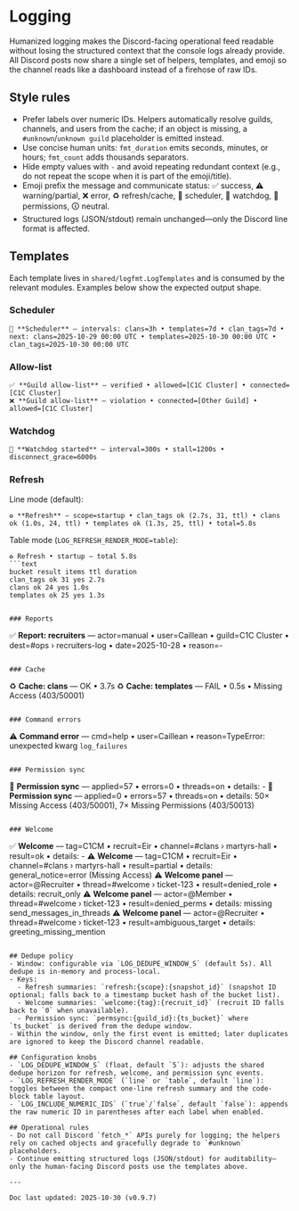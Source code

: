 # Logging

Humanized logging makes the Discord-facing operational feed readable without losing the structured context that the console logs already provide. All Discord posts now share a single set of helpers, templates, and emoji so the channel reads like a dashboard instead of a firehose of raw IDs.

## Style rules
- Prefer labels over numeric IDs. Helpers automatically resolve guilds, channels, and users from the cache; if an object is missing, a `#unknown`/`unknown guild` placeholder is emitted instead.
- Use concise human units: `fmt_duration` emits seconds, minutes, or hours; `fmt_count` adds thousands separators.
- Hide empty values with `-` and avoid repeating redundant context (e.g., do not repeat the scope when it is part of the emoji/title).
- Emoji prefix the message and communicate status: ✅ success, ⚠️ warning/partial, ❌ error, ♻️ refresh/cache, 🧭 scheduler, 🐶 watchdog, 🔐 permissions, 🛈 neutral.
- Structured logs (JSON/stdout) remain unchanged—only the Discord line format is affected.

## Templates
Each template lives in `shared/logfmt.LogTemplates` and is consumed by the relevant modules. Examples below show the expected output shape.

### Scheduler
```
🧭 **Scheduler** — intervals: clans=3h • templates=7d • clan_tags=7d • next: clans=2025-10-29 00:00 UTC • templates=2025-10-30 00:00 UTC • clan_tags=2025-10-30 00:00 UTC
```

### Allow-list
```
✅ **Guild allow-list** — verified • allowed=[C1C Cluster] • connected=[C1C Cluster]
❌ **Guild allow-list** — violation • connected=[Other Guild] • allowed=[C1C Cluster]
```

### Watchdog
```
🐶 **Watchdog started** — interval=300s • stall=1200s • disconnect_grace=6000s
```

### Refresh
Line mode (default):
```
♻️ **Refresh** — scope=startup • clan_tags ok (2.7s, 31, ttl) • clans ok (1.0s, 24, ttl) • templates ok (1.3s, 25, ttl) • total=5.8s
```
Table mode (`LOG_REFRESH_RENDER_MODE=table`):
```
♻️ Refresh • startup — total 5.8s
```text
bucket result items ttl duration
clan_tags ok 31 yes 2.7s
clans ok 24 yes 1.0s
templates ok 25 yes 1.3s
```
```

### Reports
```
✅ **Report: recruiters** — actor=manual • user=Caillean • guild=C1C Cluster • dest=#ops › recruiters-log • date=2025-10-28 • reason=-
```

### Cache
```
♻️ **Cache: clans** — OK • 3.7s
♻️ **Cache: templates** — FAIL • 0.5s • Missing Access (403/50001)
```

### Command errors
```
⚠️ **Command error** — cmd=help • user=Caillean • reason=TypeError: unexpected kwarg `log_failures`
```

### Permission sync
```
🔐 **Permission sync** — applied=57 • errors=0 • threads=on • details: -
🔐 **Permission sync** — applied=0 • errors=57 • threads=on • details: 50× Missing Access (403/50001), 7× Missing Permissions (403/50013)
```

### Welcome
```
✅ **Welcome** — tag=C1CM • recruit=Eir • channel=#clans › martyrs-hall • result=ok • details: -
⚠️ **Welcome** — tag=C1CM • recruit=Eir • channel=#clans › martyrs-hall • result=partial • details: general_notice=error (Missing Access)
⚠️ **Welcome panel** — actor=@Recruiter • thread=#welcome › ticket-123 • result=denied_role • details: recruit_only
⚠️ **Welcome panel** — actor=@Member • thread=#welcome › ticket-123 • result=denied_perms • details: missing send_messages_in_threads
⚠️ **Welcome panel** — actor=@Recruiter • thread=#welcome › ticket-123 • result=ambiguous_target • details: greeting_missing_mention
```

## Dedupe policy
- Window: configurable via `LOG_DEDUPE_WINDOW_S` (default 5s). All dedupe is in-memory and process-local.
- Keys:
  - Refresh summaries: `refresh:{scope}:{snapshot_id}` (snapshot ID optional; falls back to a timestamp bucket hash of the bucket list).
  - Welcome summaries: `welcome:{tag}:{recruit_id}` (recruit ID falls back to `0` when unavailable).
  - Permission sync: `permsync:{guild_id}:{ts_bucket}` where `ts_bucket` is derived from the dedupe window.
- Within the window, only the first event is emitted; later duplicates are ignored to keep the Discord channel readable.

## Configuration knobs
- `LOG_DEDUPE_WINDOW_S` (float, default `5`): adjusts the shared dedupe horizon for refresh, welcome, and permission sync events.
- `LOG_REFRESH_RENDER_MODE` (`line` or `table`, default `line`): toggles between the compact one-line refresh summary and the code-block table layout.
- `LOG_INCLUDE_NUMERIC_IDS` (`true`/`false`, default `false`): appends the raw numeric ID in parentheses after each label when enabled.

## Operational rules
- Do not call Discord `fetch_*` APIs purely for logging; the helpers rely on cached objects and gracefully degrade to `#unknown` placeholders.
- Continue emitting structured logs (JSON/stdout) for auditability—only the human-facing Discord posts use the templates above.

---

Doc last updated: 2025-10-30 (v0.9.7)
